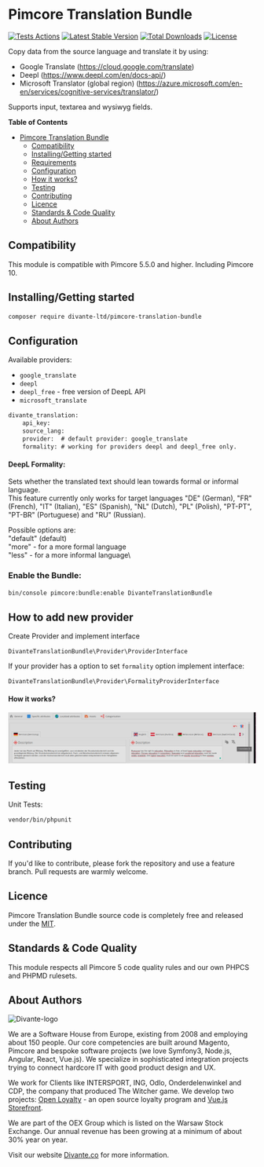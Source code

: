 # Pimcore Translation Bundle
[![Tests Actions](https://github.com/DivanteLtd/pimcore-translation-bundle/workflows/Tests/badge.svg?branch=master)](https://github.com/DivanteLtd/pimcore-translation-bundle/actions)
[![Latest Stable Version](https://poser.pugx.org/divante-ltd/pimcore-translation-bundle/v/stable)](https://packagist.org/packages/divante-ltd/pimcore-translation-bundle)
[![Total Downloads](https://poser.pugx.org/divante-ltd/pimcore-translation-bundle/downloads)](https://packagist.org/packages/divante-ltd/pimcore-translation-bundle)
[![License](https://poser.pugx.org/divante-ltd/pimcore-translation-bundle/license)](https://github.com/DivanteLtd/divante-ltd/pimcore-translation-bundle/blob/master/LICENSE)

Copy data from the source language and translate it by using:
- Google Translate (https://cloud.google.com/translate)
- Deepl (https://www.deepl.com/en/docs-api/)
- Microsoft Translator (global region) (https://azure.microsoft.com/en-en/services/cognitive-services/translator/)

Supports input, textarea and wysiwyg fields.

**Table of Contents**
- [Pimcore Translation Bundle](#google-translate)
	- [Compatibility](#compatibility)
	- [Installing/Getting started](#installinggetting-started)
	- [Requirements](#requirements)
	- [Configuration](#configuration)
	- [How it works?](#how-it-works)
	- [Testing](#testing)
	- [Contributing](#contributing)
	- [Licence](#licence)
	- [Standards & Code Quality](#standards--code-quality)
	- [About Authors](#about-authors)

## Compatibility

This module is compatible with Pimcore 5.5.0 and higher. Including Pimcore 10.

## Installing/Getting started

```bash
composer require divante-ltd/pimcore-translation-bundle
```

## Configuration

Available providers:
- `google_translate`
- `deepl`
- `deepl_free` - free version of DeepL API
- `microsoft_translate`

```
divante_translation:
    api_key: 
    source_lang:
    provider:  # default provider: google_translate
    formality: # working for providers deepl and deepl_free only.
```

#### DeepL Formality:
Sets whether the translated text should lean towards formal or informal language.\
This feature currently only works for target languages "DE" (German), "FR" (French), "IT" (Italian), "ES" (Spanish), "NL" (Dutch), "PL" (Polish), "PT-PT", "PT-BR" (Portuguese) and "RU" (Russian).

Possible options are:\
"default" (default)\
"more" - for a more formal language\
"less" - for a more informal language\

### Enable the Bundle:
```bash
bin/console pimcore:bundle:enable DivanteTranslationBundle
```

## How to add new provider
Create Provider and implement interface 
```
DivanteTranslationBundle\Provider\ProviderInterface
```

If your provider has a option to set `formality` option implement interface:
```
DivanteTranslationBundle\Provider\FormalityProviderInterface
```

#### How it works?
![Screenshot](docs/translate.png)

## Testing
Unit Tests:
```bash
vendor/bin/phpunit
```

## Contributing
If you'd like to contribute, please fork the repository and use a feature branch. Pull requests are warmly welcome.

## Licence 
Pimcore Translation Bundle source code is completely free and released under the 
[MIT](https://github.com/DivanteLtd/pimcore-translation-bundle/blob/master/LICENSE).

## Standards & Code Quality
This module respects all Pimcore 5 code quality rules and our own PHPCS and PHPMD rulesets.

## About Authors
![Divante-logo](http://divante.co/logo-HG.png "Divante")

We are a Software House from Europe, existing from 2008 and employing about 150 people. Our core competencies are built 
around Magento, Pimcore and bespoke software projects (we love Symfony3, Node.js, Angular, React, Vue.js). 
We specialize in sophisticated integration projects trying to connect hardcore IT with good product design and UX.

We work for Clients like INTERSPORT, ING, Odlo, Onderdelenwinkel and CDP, the company that produced The Witcher game. 
We develop two projects: [Open Loyalty](http://www.openloyalty.io/ "Open Loyalty") - an open source loyalty program 
and [Vue.js Storefront](https://github.com/DivanteLtd/vue-storefront "Vue.js Storefront").

We are part of the OEX Group which is listed on the Warsaw Stock Exchange. Our annual revenue has been growing at a 
minimum of about 30% year on year.

Visit our website [Divante.co](https://divante.co/ "Divante.co") for more information.
